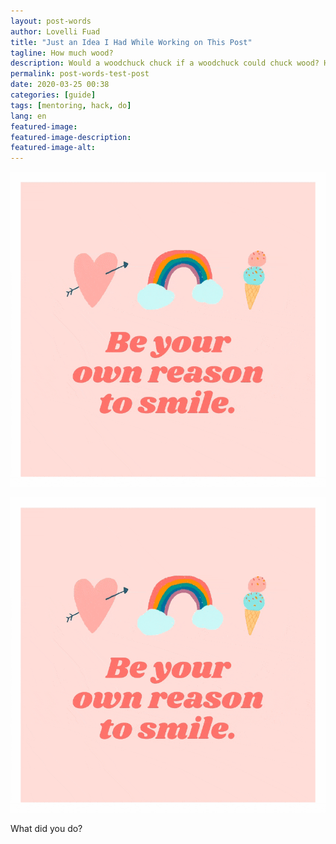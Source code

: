 ```yaml
---
layout: post-words
author: Lovelli Fuad
title: "Just an Idea I Had While Working on This Post"
tagline: How much wood?
description: Would a woodchuck chuck if a woodchuck could chuck wood? How much wood would a woodchuck chuck if it could chuck wood?
permalink: post-words-test-post
date: 2020-03-25 00:38
categories: [guide]
tags: [mentoring, hack, do]
lang: en
featured-image:
featured-image-description: 
featured-image-alt: 
---
```

![Gone giffy](/assets/image/testpost-gif.gif)

 <p align="center"> 
    <img src="/assets/image/testpost-gif.gif" alt="Test Post!">
 </p>

What did you do?

